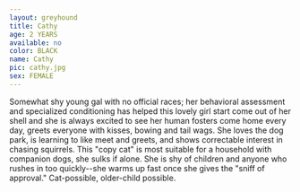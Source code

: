 ```yaml
---
layout: greyhound
title: Cathy
age: 2 YEARS
available: no
color: BLACK
name: Cathy
pic: cathy.jpg
sex: FEMALE
---
```


Somewhat shy young gal with no official races; her behavioral assessment and specialized conditioning has helped this
lovely girl start come out of her shell and she is always excited to see her human fosters come home every day, greets
everyone with kisses, bowing and tail wags.  She loves the dog park, is learning to like meet and greets, and shows
correctable interest in chasing squirrels. This "copy cat" is most suitable for a household with companion dogs, she
sulks if alone.  She is shy of children and anyone who rushes in too quickly--she warms up fast once she gives the
"sniff of approval." Cat-possible, older-child possible.
